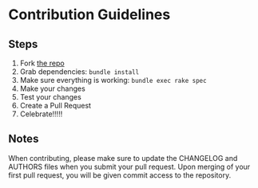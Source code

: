 # Contribution Guidelines

## Steps

1. Fork [the repo](https://github.com/RubyMoney/money)
2. Grab dependencies: `bundle install`
3. Make sure everything is working: `bundle exec rake spec`
4. Make your changes
5. Test your changes
5. Create a Pull Request
6. Celebrate!!!!!

## Notes

When contributing, please make sure to update the CHANGELOG and AUTHORS files
when you submit your pull request. Upon merging of your first pull request,
you will be given commit access to the repository.
